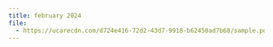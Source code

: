 ```yaml
---
title: february 2024
file:
  - https://ucarecdn.com/d724e416-72d2-43d7-9918-b62450ad7b68/sample.pdf
---
```

